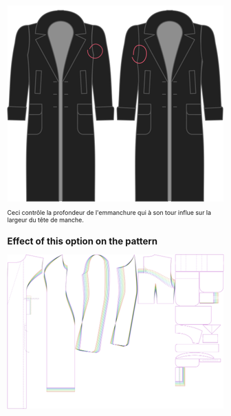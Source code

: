 ![Hauteur de l'emmanchure](./armholedepthfactor.svg)

Ceci contrôle la profondeur de l'emmanchure qui à son tour influe sur la largeur du tête de manche.


## Effect of this option on the pattern
![This image shows the effect of this option by superimposing several variants that have a different value for this option](carlita_armholedepthfactor_sample.svg "Effect of this option on the pattern")